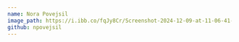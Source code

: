 ```yaml
---
name: Nora Povejsil
image_path: https://i.ibb.co/fqJy8Cr/Screenshot-2024-12-09-at-11-06-41-AM.png
github: npovejsil
---
```

